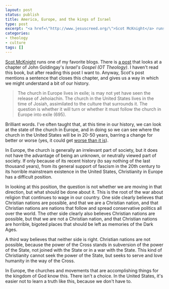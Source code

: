 ```yaml
---
layout: post
status: publish
title: America, Europe, and the kings of Israel
type: post
excerpt: "<a href=\"http://www.jesuscreed.org/\">Scot McKnight</a> runs one of my favorite blogs. There is <a href=\"http://www.jesuscreed.org/?p=3129\">a post</a> that looks at a chapter of John Goldingay's <em>Israel's Gospel (OT Theology)</em>. I haven't read this book, but after reading this post I want to. Anyway, Scot's post mentions a sentence that closes this chapter, and gives us a way in which we might understand a bit of our history."
categories:
- theology
- culture
tags: []
---
```

<a href="http://www.jesuscreed.org/">Scot McKnight</a> runs one of my favorite blogs. There is <a href="http://www.jesuscreed.org/?p=3129">a post</a> that looks at a chapter of John Goldingay's <em>Israel's Gospel (OT Theology)</em>. I haven't read this book, but after reading this post I want to. Anyway, Scot's post mentions a sentence that closes this chapter, and gives us a way in which we might understand a bit of our history.
<blockquote>The church in Europe lives in exile; is may not yet have seen the release of Jehoiachin. The church in the United States lives in the time of Josiah, assimilated to the culture that surrounds it. The question is whether it will turn or whether it must follow the church in Europe into exile (695).</blockquote>
Brilliant words. I've often taught that, at this time in our history, we can look at the state of the church in Europe, and in doing so we can see where the church in the United States will be in 20-50 years, barring a change for better or worse (yes, it could get <a href="http://en.wikipedia.org/wiki/V_for_Vendetta_%28film%29">worse than it is</a>).

In Europe, the church is generally an irrelevant part of society, but it does not have the advantage of being an unknown, or neutrally viewed part of society. If only because of its recent history (to say nothing of the last thousand years), from its general support of fascism in the 20th century to its horrible mainstream existence in the United States, Christianity in Europe has a difficult position.

In looking at this position, the question is not whether we are moving in that direction, but what should be done about it. This is the root of the war about religion that continues to wage in our country. One side clearly believes that Christian nations are possible, and that we are a Christian nation, and that Christian nations are nations that follow and spread conservative politics all over the world. The other side clearly also believes Christian nations are possible, but that we are not a Christian nation, and that Christian nations are horrible, bigoted places that should be left as memories of the Dark Ages.

A third way believes that neither side is right. Christian nations are not possible, because the power of the Cross stands in subversion of the power of the State, not joined with the State or in a war with the State. This kind of Christianity cannot seek the power of the State, but seeks to serve and love humanity in the way of the Cross.

In Europe, the churches and movements that are accomplishing things for the kingdom of God know this. There isn't a choice. In the United States, it's easier not to learn a truth like this, because we don't have to. 
